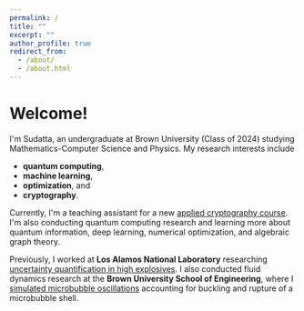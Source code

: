 ```yaml
---
permalink: /
title: ""
excerpt: ""
author_profile: true
redirect_from: 
  - /about/
  - /about.html
---
```


# Welcome!

I'm Sudatta, an undergraduate at Brown University (Class of 2024) studying Mathematics-Computer Science and Physics. My research interests include
- **quantum computing**,
- **machine learning**,
- **optimization**, and
- **cryptography**.

Currently, I'm a teaching assistant for a new [applied cryptography course](https://brownappliedcryptography.github.io/). I'm also conducting quantum computing research and learning more about quantum information, deep learning, numerical optimization, and algebraic graph theory.

Previously, I worked at **Los Alamos National Laboratory** researching [uncertainty quantification in high explosives](https://sudattahor.github.io/portfolio/heuq/). I also conducted fluid dynamics research at the **Brown University School of Engineering**, where I [simulated microbubble oscillations](https://github.com/SudattaHor/Rayleigh-Plesset-Solver) accounting for buckling and rupture of a microbubble shell.
